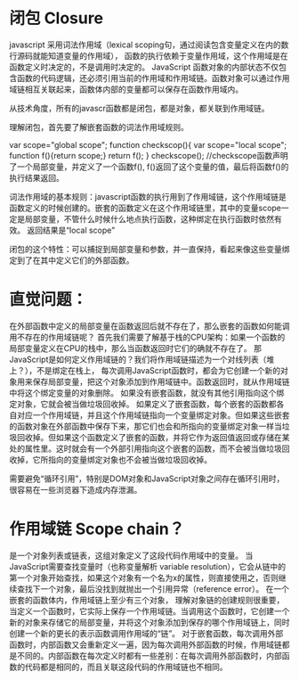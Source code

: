 # 闭包 Closure #
javascript 采用词法作用域（lexical scoping句，通过阅读包含变量定义在内的数行源码就能知道变量的作用域），
函数的执行依赖于变量作用域，这个作用域是在函数定义时决定的，不是调用时决定的。
JavaScript 函数对象的内部状态不仅包含函数的代码逻辑，还必须引用当前的作用域和作用域链。函数对象可以通过作用域链相互关联起来，函数体内部的变量都可以保存在函数作用域内。

从技术角度，所有的javascr函数都是闭包，都是对象，都关联到作用域链。

理解闭包，首先要了解嵌套函数的词法作用域规则。

var scope="global scope";
function checkscop(){
	var scope="local scope";
	function f(){return scope;}
	return f();
}
checkscope();
//checkscope函数声明了一个局部变量，并定义了一个函数f(), f()返回了这个变量的值，最后将函数f()的执行结果返回。

词法作用域的基本规则：javascript函数的执行用到了作用域链，这个作用域链是函数定义的时候创建的。嵌套的函数定义在这个作用域链里，其中的变量scope一定是局部变量，不管什么时候什么地点执行函数，这种绑定在执行函数时依然有效。
返回结果是“local scope”

闭包的这个特性：可以捕捉到局部变量和参数，并一直保持，看起来像这些变量绑定到了在其中定义它们的外部函数。

# 直觉问题： #
在外部函数中定义的局部变量在函数返回后就不存在了，那么嵌套的函数如何能调用不存在的作用域链呢？
首先我们需要了解基于栈的CPU架构：如果一个函数的局部变量定义在CPU的栈中，那么当函数返回时它们的确就不存在了。
那JavaScript是如何定义作用域链的？我们将作用域链描述为一个对线列表（堆上？），不是绑定在栈上，
每次调用JavaScript函数时，都会为它创建一个新的对象用来保存局部变量，把这个对象添加到作用域链中。函数返回时，就从作用域链中将这个绑定变量的对象删除。
如果没有嵌套函数，就没有其他引用指向这个绑定对象，它就会被当做垃圾回收掉。
如果定义了嵌套函数，每个嵌套的函数都各自对应一个作用域链，并且这个作用域链指向一个变量绑定对象。但如果这些嵌套的函数对象在外部函数中保存下来，那它们也会和所指向的变量绑定对象一样当垃圾回收掉。但如果这个函数定义了嵌套的函数，并将它作为返回值返回或存储在某处的属性里。这时就会有一个外部引用指向这个嵌套的函数，而不会被当做垃圾回收掉，它所指向的变量绑定对象也不会被当做垃圾回收掉。

需要避免“循环引用”，特别是DOM对象和JavaScript对象之间存在循环引用时，很容易在一些浏览器下造成内存泄漏。


# 作用域链 Scope chain？ #
是一个对象列表或链表，这组对象定义了这段代码作用域中的变量。
当JavaScript需要查找变量时（也称变量解析 variable resolution），它会从链中的第一个对象开始查找，如果这个对象有一个名为x的属性，则直接使用之，否则继续查找下一个对象，最后没找到就抛出一个引用异常（reference error）。
在一个嵌套的函数体内，作用域链上至少有三个对象，
理解对象链的创建规则很重要，当定义一个函数时，它实际上保存一个作用域链。当调用这个函数时，它创建一个新的对象来存储它的局部变量，并将这个对象添加到保存的哪个作用域链上，同时创建一个新的更长的表示函数调用作用域的“链”。
对于嵌套函数，每次调用外部函数时，内部函数又会重新定义一遍，因为每次调用外部函数的时候，作用域链都是不同的。内部函数在每次定义时都有一些差别：在每次调用外部函数时，内部函数的代码都是相同的，而且关联这段代码的作用域链也不相同。
